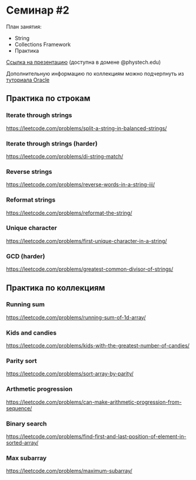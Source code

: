 # Семинар #2

План занятия:  
- String
- Collections Framework
- Практика
  
[Ссылка на презентацию](https://docs.google.com/presentation/d/1A9Ba3GaIQiAo-lXz6JePsUUl0eThiapDMAPqZCz9Ubk/edit#slide=id.gebdc2a8c5b_1_25) (доступна в домене @phystech.edu)   

Дополнительную информацию по коллекциям можно подчерпнуть из [туториала Oracle](https://docs.oracle.com/javase/tutorial/collections/index.html)

## Практика по строкам

### Iterate through strings
https://leetcode.com/problems/split-a-string-in-balanced-strings/

### Iterate through strings (harder)
https://leetcode.com/problems/di-string-match/

### Reverse strings
https://leetcode.com/problems/reverse-words-in-a-string-iii/

### Reformat strings
https://leetcode.com/problems/reformat-the-string/

### Unique character
https://leetcode.com/problems/first-unique-character-in-a-string/

### GCD (harder)
https://leetcode.com/problems/greatest-common-divisor-of-strings/

## Практика по коллекциям

### Running sum
https://leetcode.com/problems/running-sum-of-1d-array/

### Kids and candies
https://leetcode.com/problems/kids-with-the-greatest-number-of-candies/

### Parity sort
https://leetcode.com/problems/sort-array-by-parity/

### Arthmetic progression
https://leetcode.com/problems/can-make-arithmetic-progression-from-sequence/

### Binary search
https://leetcode.com/problems/find-first-and-last-position-of-element-in-sorted-array/

### Max subarray
https://leetcode.com/problems/maximum-subarray/

